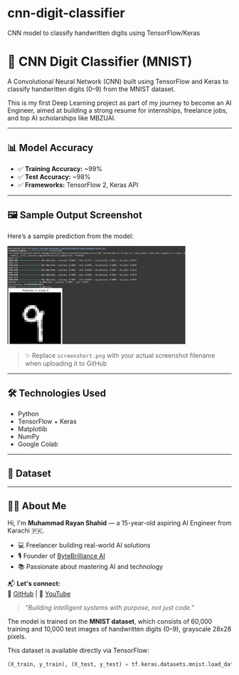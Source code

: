 # cnn-digit-classifier
CNN model to classify handwritten digits using TensorFlow/Keras
# 🧠 CNN Digit Classifier (MNIST)

A Convolutional Neural Network (CNN) built using TensorFlow and Keras to classify handwritten digits (0–9) from the MNIST dataset.

This is my first Deep Learning project as part of my journey to become an AI Engineer, aimed at building a strong resume for internships, freelance jobs, and top AI scholarships like MBZUAI.

---

## 📊 Model Accuracy

- ✅ **Training Accuracy:** ~99%
- ✅ **Test Accuracy:** ~98%
- ✅ **Frameworks:** TensorFlow 2, Keras API

---

## 🖼 Sample Output Screenshot

Here’s a sample prediction from the model:

<img src="screenshot.png" alt="Sample Prediction Output" width="400"/>

> ✨ Replace `screenshort.png` with your actual screenshot filename when uploading it to GitHub

---

## 🛠 Technologies Used

- Python
- TensorFlow + Keras
- Matplotlib
- NumPy
- Google Colab

---

## 📁 Dataset

---

## 🙋‍♂️ About Me

Hi, I'm **Muhammad Rayan Shahid** — a 15-year-old aspiring AI Engineer from Karachi 🇵🇰.


- 💻 Freelancer building real-world AI solutions
- 🎙️ Founder of [ByteBrilliance AI](https://www.youtube.com/@ByteBrillianceAI)
- 📚 Passionate about mastering AI and technology

📬 **Let's connect:**  
🔗 [GitHub](https://github.com/rayan-ai) | 🎥 [YouTube](https://www.youtube.com/@ByteBrillianceAI)

> *“Building intelligent systems with purpose, not just code.”*


The model is trained on the **MNIST dataset**, which consists of 60,000 training and 10,000 test images of handwritten digits (0–9), grayscale 28x28 pixels.

This dataset is available directly via TensorFlow:

```python
(X_train, y_train), (X_test, y_test) = tf.keras.datasets.mnist.load_data()

